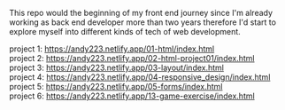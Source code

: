 This repo would the beginning of my front end journey since I'm already working as back end developer more than two years therefore I'd start to explore myself into different kinds of tech of web development.

project 1: https://andy223.netlify.app/01-html/index.html
<br/>
project 2: https://andy223.netlify.app/02-html-project01/index.html
<br/>
project 3: https://andy223.netlify.app/03-layout/index.html
<br/>
project 4: https://andy223.netlify.app/04-responsive_design/index.html
<br/>
project 5: https://andy223.netlify.app/05-forms/index.html
<br />
project 6: https://andy223.netlify.app/13-game-exercise/index.html